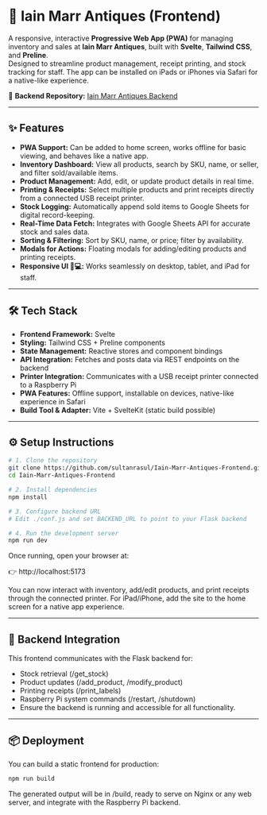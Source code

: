 # 🏺 Iain Marr Antiques (Frontend)

A responsive, interactive **Progressive Web App (PWA)** for managing inventory and sales at **Iain Marr Antiques**, built with **Svelte**, **Tailwind CSS**, and **Preline**.  
Designed to streamline product management, receipt printing, and stock tracking for staff. The app can be installed on iPads or iPhones via Safari for a native-like experience.

🔗 **Backend Repository:** [Iain Marr Antiques Backend](https://github.com/sultanrasul/Iain-Marr-Antiques-Backend)

---

## ✨ Features

- **PWA Support:** Can be added to home screen, works offline for basic viewing, and behaves like a native app.  
- **Inventory Dashboard:** View all products, search by SKU, name, or seller, and filter sold/available items.  
- **Product Management:** Add, edit, or update product details in real time.  
- **Printing & Receipts:** Select multiple products and print receipts directly from a connected USB receipt printer.  
- **Stock Logging:** Automatically append sold items to Google Sheets for digital record-keeping.  
- **Real-Time Data Fetch:** Integrates with Google Sheets API for accurate stock and sales data.  
- **Sorting & Filtering:** Sort by SKU, name, or price; filter by availability.  
- **Modals for Actions:** Floating modals for adding/editing products and printing receipts.  
- **Responsive UI 📱💻:** Works seamlessly on desktop, tablet, and iPad for staff.

---

## 🛠️ Tech Stack

- **Frontend Framework:** Svelte  
- **Styling:** Tailwind CSS + Preline components  
- **State Management:** Reactive stores and component bindings  
- **API Integration:** Fetches and posts data via REST endpoints on the backend  
- **Printer Integration:** Communicates with a USB receipt printer connected to a Raspberry Pi  
- **PWA Features:** Offline support, installable on devices, native-like experience in Safari  
- **Build Tool & Adapter:** Vite + SvelteKit (static build possible)

---

## ⚙️ Setup Instructions

```bash
# 1. Clone the repository
git clone https://github.com/sultanrasul/Iain-Marr-Antiques-Frontend.git
cd Iain-Marr-Antiques-Frontend

# 2. Install dependencies
npm install

# 3. Configure backend URL
# Edit ./conf.js and set BACKEND_URL to point to your Flask backend

# 4. Run the development server
npm run dev
```
Once running, open your browser at:

👉 http://localhost:5173

You can now interact with inventory, add/edit products, and print receipts through the connected printer.
For iPad/iPhone, add the site to the home screen for a native app experience.

---

## 🔗 Backend Integration
This frontend communicates with the Flask backend for:
- Stock retrieval (/get_stock)
- Product updates (/add_product, /modify_product)
- Printing receipts (/print_labels)
- Raspberry Pi system commands (/restart, /shutdown)
- Ensure the backend is running and accessible for all functionality.

---

## 📦 Deployment
You can build a static frontend for production:
```bash
npm run build
```
The generated output will be in /build, ready to serve on Nginx or any web server, and integrate with the Raspberry Pi backend.
